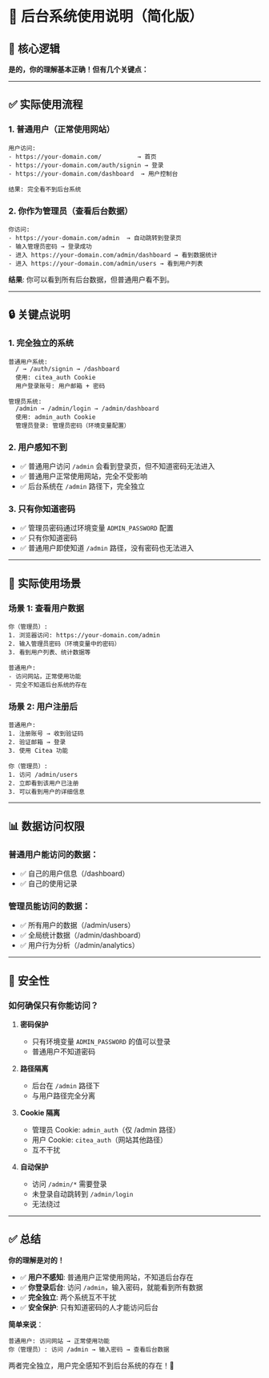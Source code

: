 # 🎯 后台系统使用说明（简化版）

## 📍 核心逻辑

**是的，你的理解基本正确！但有几个关键点：**

---

## ✅ 实际使用流程

### 1. 普通用户（正常使用网站）
```
用户访问:
- https://your-domain.com/          → 首页
- https://your-domain.com/auth/signin → 登录
- https://your-domain.com/dashboard  → 用户控制台

结果: 完全看不到后台系统
```

### 2. 你作为管理员（查看后台数据）
```
你访问:
- https://your-domain.com/admin  → 自动跳转到登录页
- 输入管理员密码 → 登录成功
- 进入 https://your-domain.com/admin/dashboard → 看到数据统计
- 进入 https://your-domain.com/admin/users → 看到用户列表
```

**结果**: 你可以看到所有后台数据，但普通用户看不到。

---

## 🔒 关键点说明

### 1. 完全独立的系统
```
普通用户系统:
  / → /auth/signin → /dashboard
  使用: citea_auth Cookie
  用户登录账号: 用户邮箱 + 密码

管理员系统:
  /admin → /admin/login → /admin/dashboard
  使用: admin_auth Cookie
  管理员登录: 管理员密码（环境变量配置）
```

### 2. 用户感知不到
- ✅ 普通用户访问 `/admin` 会看到登录页，但不知道密码无法进入
- ✅ 普通用户正常使用网站，完全不受影响
- ✅ 后台系统在 `/admin` 路径下，完全独立

### 3. 只有你知道密码
- ✅ 管理员密码通过环境变量 `ADMIN_PASSWORD` 配置
- ✅ 只有你知道密码
- ✅ 普通用户即使知道 `/admin` 路径，没有密码也无法进入

---

## 🎯 实际使用场景

### 场景 1: 查看用户数据

```
你（管理员）:
1. 浏览器访问: https://your-domain.com/admin
2. 输入管理员密码（环境变量中的密码）
3. 看到用户列表、统计数据等

普通用户:
- 访问网站，正常使用功能
- 完全不知道后台系统的存在
```

### 场景 2: 用户注册后

```
普通用户:
1. 注册账号 → 收到验证码
2. 验证邮箱 → 登录
3. 使用 Citea 功能

你（管理员）:
1. 访问 /admin/users
2. 立即看到该用户已注册
3. 可以看到用户的详细信息
```

---

## 📊 数据访问权限

### 普通用户能访问的数据：
- ✅ 自己的用户信息（/dashboard）
- ✅ 自己的使用记录

### 管理员能访问的数据：
- ✅ 所有用户的数据（/admin/users）
- ✅ 全局统计数据（/admin/dashboard）
- ✅ 用户行为分析（/admin/analytics）

---

## 🔐 安全性

### 如何确保只有你能访问？

1. **密码保护**
   - 只有环境变量 `ADMIN_PASSWORD` 的值可以登录
   - 普通用户不知道密码

2. **路径隔离**
   - 后台在 `/admin` 路径下
   - 与用户路径完全分离

3. **Cookie 隔离**
   - 管理员 Cookie: `admin_auth`（仅 /admin 路径）
   - 用户 Cookie: `citea_auth`（网站其他路径）
   - 互不干扰

4. **自动保护**
   - 访问 `/admin/*` 需要登录
   - 未登录自动跳转到 `/admin/login`
   - 无法绕过

---

## ✅ 总结

**你的理解是对的！**

- ✅ **用户不感知**: 普通用户正常使用网站，不知道后台存在
- ✅ **你登录后台**: 访问 `/admin`，输入密码，就能看到所有数据
- ✅ **完全独立**: 两个系统互不干扰
- ✅ **安全保护**: 只有知道密码的人才能访问后台

**简单来说**：
```
普通用户: 访问网站 → 正常使用功能
你（管理员）: 访问 /admin → 输入密码 → 查看后台数据
```

两者完全独立，用户完全感知不到后台系统的存在！🎯

